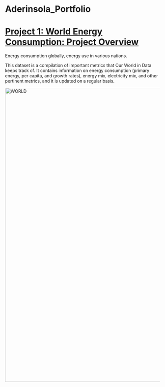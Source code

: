 # Aderinsola_Portfolio

# [Project 1: World Energy Consumption: Project Overview](https://github.com/Nrinsola/Aderinsola_Portfolio)
Energy consumption globally, energy use in various nations.

 This dataset is a compilation of important metrics that Our World in Data keeps track of. It contains information on energy consumption (primary energy, per capita, and growth rates), energy mix, electricity mix, and other pertinent metrics, and it is updated on a regular basis. 
 

<img width="954" alt="WORLD" src="https://github.com/Nrinsola/Aderinsola_Portfolio/assets/134318639/1a4bb2df-bcc6-42ac-8893-cc37aa2a325c">

[](https://github.com/Nrinsola/Aderinsola_Portfolio/files/11543300/_config.zip)

